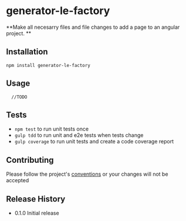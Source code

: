 generator-le-factory
=========

**Make all necesarry files and file changes to add a page to an angular project. **

## Installation

  `npm install generator-le-factory`

## Usage

```
  //TODO
```

## Tests

* `npm test` to run unit tests once
* `gulp tdd` to run unit and e2e tests when tests change
* `gulp coverage` to run unit tests and create a code coverage report

## Contributing

Please follow the project's [conventions](https://github.com/castle-dev/generator-le-factory/blob/develop/CONTRIBUTING.md) or your changes will not be accepted

## Release History

* 0.1.0 Initial release
